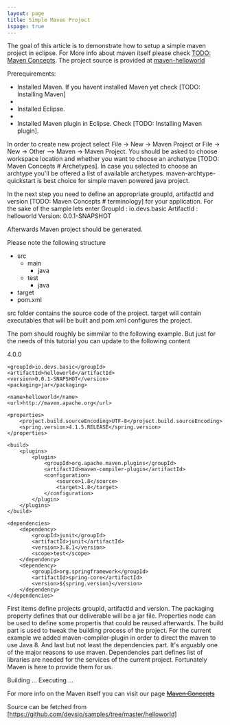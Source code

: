 ```yaml
---
layout: page
title: Simple Maven Project
ispage: true
---
```



The goal of this article is to demonstrate how to setup a simple maven project in eclipse. 
For More info about maven itself please check [TODO: Maven Concepts](). 
The project source is provided at [maven-helloworld](https://github.com/devsio/samples/tree/master/helloworld)


Prerequirements:

* Installed Maven. If you havent installed Maven yet check [TODO: Installing Maven]
* 
* Installed Eclipse. 
* 
* Installed Maven plugin in Eclipse. Check [TODO: Installing Maven plugin].

In order to create new project select File -> New -> Maven Project or File -> New -> Other --> Maven -> Maven Project. 
You should be asked to choose workspace location and whether you want to choose an archetype [TODO: Maven Concepts # Archetypes].
In case you selected to choose an archtype you'll be offered a list of available archetypes. 
maven-archtype-quickstart is best choice for simple maven powered java project. 

In the next step you need to define an appropriate groupId, artifactId and version [TODO: Maven Concepts # terminology] for your application.
For the sake of the sample lets enter
 GroupId : io.devs.basic
 ArtifactId : helloworld
 Version: 0.0.1-SNAPSHOT

Afterwards Maven project should be generated. 

Please note the following structure
- src
  - main
    - java
  - test
    - java
- target
- pom.xml

src folder contains the source code of the project. target will contain executables that will be built and pom.xml configures the project.

The pom should roughly be simmilar to the following example. But just for the needs of this tutorial you can update to the following content


<project xmlns="http://maven.apache.org/POM/4.0.0" xmlns:xsi="http://www.w3.org/2001/XMLSchema-instance"
	xsi:schemaLocation="http://maven.apache.org/POM/4.0.0 http://maven.apache.org/xsd/maven-4.0.0.xsd">
	<modelVersion>4.0.0</modelVersion>

	<groupId>io.devs.basic</groupId>
	<artifactId>helloworld</artifactId>
	<version>0.0.1-SNAPSHOT</version>
	<packaging>jar</packaging>

	<name>helloworld</name>
	<url>http://maven.apache.org</url>

	<properties>
		<project.build.sourceEncoding>UTF-8</project.build.sourceEncoding>
		<spring.version>4.1.5.RELEASE</spring.version>
	</properties>

	<build>
		<plugins>
			<plugin>
				<groupId>org.apache.maven.plugins</groupId>
				<artifactId>maven-compiler-plugin</artifactId>
				<configuration>
					<source>1.8</source>
					<target>1.8</target>
				</configuration>
			</plugin>
		</plugins>
	</build>

	<dependencies>
		<dependency>
			<groupId>junit</groupId>
			<artifactId>junit</artifactId>
			<version>3.8.1</version>
			<scope>test</scope>
		</dependency>
		<dependency>
			<groupId>org.springframework</groupId>
			<artifactId>spring-core</artifactId>
			<version>${spring.version}</version>
		</dependency>
	</dependencies>
</project>



First items define projects groupId, artifactId and version. The packaging property defines that our deliverable will be a jar file. 
Properties node can be used to define some propertis that could be reused afterwards. 
The build part is used to tweak the building process of the project. For the current example we added maven-compiler-plugin in order to direct the maven to use Java 8. 
And last but not least the dependencies part. It's arguably one of the major reasons to use maven. Dependencies part defines list of libraries are needed for the services of the current project. Fortunately Maven is here to provide them for us. 

Building 
...
Executing
...

For more info on the Maven itself you can visit our page ~~[Maven Concepts]()~~


Source can be fetched from [https://github.com/devsio/samples/tree/master/helloworld]
